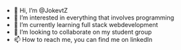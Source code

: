 - 👋 Hi, I’m @JokevtZ
- 👀 I’m interested in everything that involves programming
- 🌱 I’m currently learning full stack webdevelopment
- 💞️ I’m looking to collaborate on my student group
- 📫 How to reach me, you can find me on linkedIn

<!---
JokevtZ/JokevtZ is a ✨ special ✨ repository because its `README.md` (this file) appears on your GitHub profile.
You can click the Preview link to take a look at your changes.
--->
